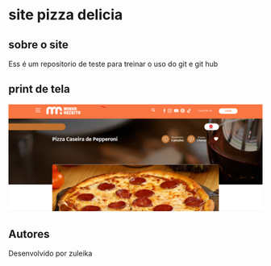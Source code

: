 # site pizza delicia

## sobre o site 

Ess é um repositorio de teste para treinar o uso do git e git hub

## print de tela

![tela inicial](https://github.com/Anavilima/pizza-delicia-2024/blob/master/miniaturas/tela%20inicial.png)

## Autores

Desenvolvido por zuleika